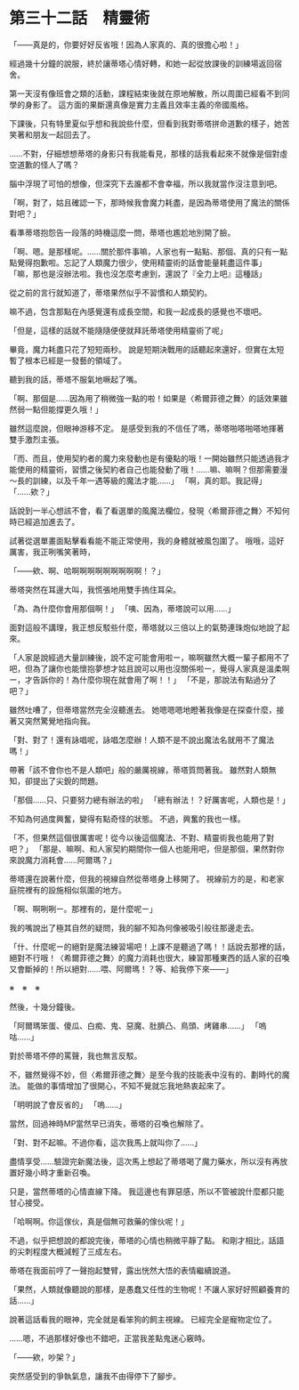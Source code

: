 # 第三十二話　精靈術

「――真是的，你要好好反省哦！因為人家真的、真的很擔心啦！」

經過幾十分鐘的說服，終於讓蒂塔心情好轉，和她一起從放課後的訓練場返回宿舍。

第一天沒有像班會之類的活動，課程結束後就在原地解散，所以周圍已經看不到同學的身影了。
這方面的果斷還真像是實力主義且效率主義的帝國風格。

下課後，只有特里夏似乎想和我說些什麼，但看到我對蒂塔拼命道歉的樣子，她苦笑著和朋友一起回去了。

……不對，仔細想想蒂塔的身影只有我能看見，那樣的話我看起來不就像是個對虛空道歉的怪人了嗎？

腦中浮現了可怕的想像，但深究下去誰都不會幸福，所以我就當作沒注意到吧。

「啊，對了，姑且確認一下，那時候我會魔力耗盡，是因為蒂塔使用了魔法的關係對吧？」

看準蒂塔抱怨告一段落的時機這麼一問，蒂塔也尷尬地別開了臉。

「啊、嗯。是那樣呢。……關於那件事嘛，人家也有一點點、那個、真的只有一點點覺得抱歉啦。忘記了人類魔力很少，使用精靈術的話會能量耗盡這件事」
「嘛，那也是沒辦法啦。我也沒怎麼考慮到，還說了『全力上吧』這種話」

從之前的言行就知道了，蒂塔果然似乎不習慣和人類契約。

嘛不過，包含那點在內感覺還有成長空間，和我一起成長的感覺也不壞吧。

「但是，這樣的話就不能隨隨便便就拜託蒂塔使用精靈術了呢」

畢竟，魔力耗盡只花了短短兩秒。
說是短期決戰用的話聽起來還好，但實在太短暫了根本已經是一發藝的領域了。

聽到我的話，蒂塔不服氣地噘起了嘴。

「啊、那個是……因為用了稍微強一點的啦！如果是〈希爾菲德之舞〉的話效果雖然弱一點但能撐更久哦！」

雖然這麼說，但眼神游移不定。
是感受到我的不信任了嗎，蒂塔啪嗒啪嗒地揮著雙手激烈主張。

「而、而且，使用契約者的魔力來發動也是有優點的哦！一開始雖然只能透過我才能使用的精靈術，習慣之後契約者自己也能發動了哦！……嘛、嘛啊？但那需要漫～長的訓練，以及千年一遇等級的魔法才能……」
「啊，真的耶。我記得」
「……欸？」

話說到一半心想該不會，看了看選單的風魔法欄位，發現〈希爾菲德之舞〉不知何時已經追加進去了。

試著從選單畫面點擊看看能不能正常使用，我的身體就被風包圍了。
哦哦，這好厲害，我正咧嘴笑著時，

「――欸、啊、哈啊啊啊啊啊啊啊啊啊！？」

蒂塔突然在耳邊大叫，我慌張地用雙手摀住耳朵。

「為、為什麼你會用那個啊！」
「咦、因為，蒂塔說可以用……」

面對這般不講理，我正想反駁些什麼，蒂塔就以三倍以上的氣勢連珠炮似地說了起來。

「人家是說經過大量訓練後，說不定可能會用啦ー，嘛啊雖然大概一輩子都用不了吧，但為了讓你也能懷抱夢想才姑且說可以用也沒關係啦ー，覺得人家真是溫柔啊ー，才告訴你的！為什麼你現在就會用了啊！！」
「不是，那說法有點過分了吧？」

雖然吐嘈了，但蒂塔當然完全沒聽進去。
她嗯嗯嗯地瞪著我像是在探查什麼，接著又突然驚覺地指向我。

「對、對了！還有詠唱呢，詠唱怎麼辦！人類不是不說出魔法名就用不了魔法嗎！」

帶著「該不會你也不是人類吧」般的嚴厲視線，蒂塔質問著我。
雖然對人類無知，卻提出了尖銳的問題。

「那個……只、只要努力總有辦法的啦」
「總有辦法！？好厲害呢，人類也是！」

不知為何過度興奮，變得有點奇怪的狀態。
不過，興奮的我也一樣。

「不，但果然這個很厲害呢！從今以後這個魔法、不對、精靈術我也能用了對吧？」
「那是、嘛啊、和人家契約期間你一個人也能用吧，但是那個，果然對你來說魔力消耗會……阿爾瑪？」

蒂塔還在說著什麼，但我的視線自然從蒂塔身上移開了。
視線前方的是，和老家庭院裡有的設施相似氛圍的地方。

「啊、啊咧咧ー。那裡有的，是什麼呢ー」

我的嘴說出了極其自然的疑問，我的腳不知為何像被吸引般往那邊走去。

「什、什麼呢ー的絕對是魔法練習場吧！上課不是聽過了嗎！！話說去那裡的話，絕對不行哦！〈希爾菲德之舞〉的魔力消耗也很大，練習那種東西的話人家的召喚又會斷掉的！所以絕對……喂、阿爾瑪！？等、給我停下來――」

※　※　※

然後，十幾分鐘後。

「阿爾瑪笨蛋、傻瓜、白痴、鬼、惡魔、肚臍凸、鳥頭、烤雞串……」
「嗚咕……」

對於蒂塔不停的罵聲，我也無言反駁。

不，雖然覺得不妙，但〈希爾菲德之舞〉是至今我的技能表中沒有的、劃時代的魔法。
能做的事情增加了很開心，不知不覺就忘我地熱衷起來了。

「明明說了會反省的」
「嗚……」

當然，回過神時MP當然早已消失，蒂塔的召喚也解除了。

「對、對不起嘛。不過你看，這次我馬上就叫你了……」

盡情享受……驗證完新魔法後，這次馬上想起了蒂塔喝了魔力藥水，所以沒有再放置好幾小時才重新召喚。

只是，當然蒂塔的心情直線下降。
我這邊也有罪惡感，所以不管被說什麼都只能甘心接受。

「哈啊啊。你這傢伙，真是個無可救藥的傢伙呢！」

不過，似乎把想說的都說完後，蒂塔的心情也稍微平靜了點。
和剛才相比，話語的尖刺程度大概減輕了三成左右。

蒂塔在我面前哼了一聲抱起雙臂，露出恍然大悟的表情繼續說道。

「果然，人類就像聽說的那樣，是愚蠢又任性的生物呢！不讓人家好好照顧養育的話……」

說著這話看我的眼神，完全就是看笨狗的飼主視線。
已經完全是寵物定位了。

……嗯，不過那樣好像也不錯吧，正當我差點鬼迷心竅時。

「――欸，吵架？」

突然感受到的爭執氣息，讓我不由得停下了腳步。